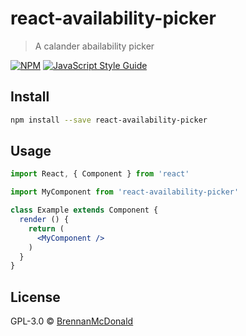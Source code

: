 # react-availability-picker

> A calander abailability picker

[![NPM](https://img.shields.io/npm/v/react-availability-picker.svg)](https://www.npmjs.com/package/react-availability-picker) [![JavaScript Style Guide](https://img.shields.io/badge/code_style-standard-brightgreen.svg)](https://standardjs.com)

## Install

```bash
npm install --save react-availability-picker
```

## Usage

```jsx
import React, { Component } from 'react'

import MyComponent from 'react-availability-picker'

class Example extends Component {
  render () {
    return (
      <MyComponent />
    )
  }
}
```

## License

GPL-3.0 © [BrennanMcDonald](https://github.com/BrennanMcDonald)

